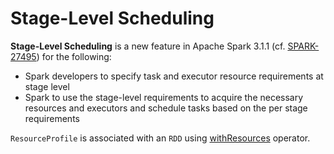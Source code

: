 # Stage-Level Scheduling

**Stage-Level Scheduling** is a new feature in Apache Spark 3.1.1 (cf. [SPARK-27495](https://issues.apache.org/jira/browse/SPARK-27495)) for the following:

* Spark developers to specify task and executor resource requirements at stage level
* Spark to use the stage-level requirements to acquire the necessary resources and executors and schedule tasks based on the per stage requirements

`ResourceProfile` is associated with an `RDD` using [withResources](../rdd/RDD.md#withResources) operator.
